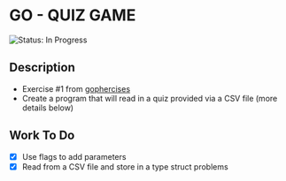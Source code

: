 # GO - QUIZ GAME

![Status: In Progress](https://img.shields.io/badge/Status-InProgress-orange)

## Description

- Exercise #1 from [gophercises](https://gophercises.com/)
- Create a program that will read in a quiz provided via a CSV file (more details below)

## Work To Do

- [x] Use flags to add parameters
- [x] Read from a CSV file and store in a type struct problems
